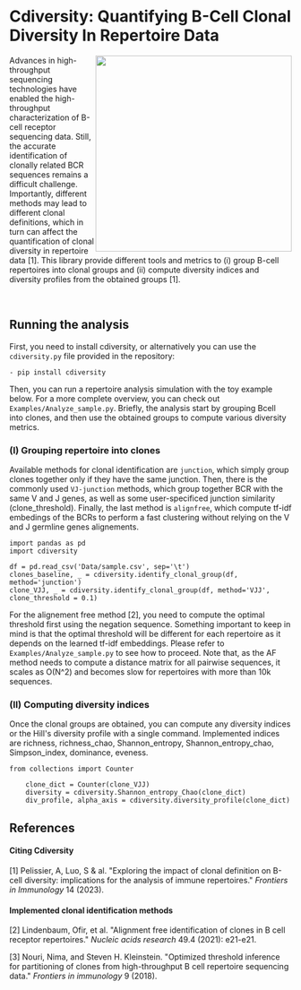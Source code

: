# Cdiversity: Quantifying B-Cell Clonal Diversity In Repertoire Data

<img align="right" src="https://raw.githubusercontent.com/Aurelien-Pelissier/cdiversity/master/Images/dprofile.png" width=350>
Advances in high-throughput sequencing technologies have enabled the high-throughput characterization of B-cell receptor sequencing data. Still, the accurate identification of clonally related BCR sequences remains a difficult challenge. Importantly, different methods may lead to different clonal definitions, which in turn can affect the quantification of clonal diversity in repertoire data [1]. This library provide different tools and metrics to (i) group B-cell repertoires into clonal groups and (ii) compute diversity indices and diversity profiles from the obtained groups [1].

&nbsp;



        
        
## Running the analysis

First, you need to install cdiversity, or alternatively you can use the `cdiversity.py` file provided in the repository:

	- pip install cdiversity
	
	
Then, you can run a repertoire analysis simulation with the toy example below. For a more complete overview, you can check out `Examples/Analyze_sample.py`.
Briefly, the analysis start by grouping Bcell into clones, and then use the obtained groups to compute various diversity metrics.

### (I) Grouping repertoire into clones

Available methods for clonal identification are `junction`, which simply group clones together only if they have the same junction. Then, there is the commonly used `VJ-junction` methods, which group together BCR with the same V and J genes, as well as some user-specificed junction similarity (clone_threshold). Finally, the last method is `alignfree`, which compute tf-idf embedings of the BCRs to perform a fast clustering without relying on the V and J germline genes alignements.

	import pandas as pd
	import cdiversity

	df = pd.read_csv('Data/sample.csv', sep='\t') 
	clones_baseline, _ = cdiversity.identify_clonal_group(df, method='junction')
	clone_VJJ, _ = cdiversity.identify_clonal_group(df, method='VJJ', clone_threshold = 0.1)
	
For the alignement free method [2], you need to compute the optimal threshold first using the negation sequence. Something important to keep in mind is that the optimal threshold will be different for each repertoire as it depends on the learned tf-idf embeddings. Please refer to `Examples/Analyze_sample.py` to see how to proceed. Note that, as the AF method needs to compute a distance matrix for all pairwise sequences, it scales as O(N^2) and becomes slow for repertoires with more than 10k sequences.
	


### (II) Computing diversity indices
Once the clonal groups are obtained, you can compute any diversity indices or the Hill's diversity profile with a single command.
Implemented indices are richness, richness_chao, Shannon_entropy, Shannon_entropy_chao, Simpson_index, dominance, eveness.

	from collections import Counter
	
    	clone_dict = Counter(clone_VJJ)
    	diversity = cdiversity.Shannon_entropy_Chao(clone_dict)
    	div_profile, alpha_axis = cdiversity.diversity_profile(clone_dict)
	
	
<!-- #### (III) Computing Chao diversity indices
Incomplete sample information -> Show acumulation curve, show diversity indices and Chao diversity profile
Link to new reference
Add some plots and show the chao indices, explain that it's only integers -->



## References
#### Citing Cdiversity

[1] Pelissier, A, Luo, S & al. "Exploring the impact of clonal definition on B-cell diversity: implications for the analysis of immune repertoires." *Frontiers in Immunology* 14 (2023).

<!--[2] Pelissier, A et Rodriguez, M "Understanding the Germinal Center Reaction Through Clonal Diversity Indices" (in preparation)-->

#### Implemented clonal identification methods

[2] Lindenbaum, Ofir, et al. "Alignment free identification of clones in B cell receptor repertoires." *Nucleic acids research* 49.4 (2021): e21-e21.

[3] Nouri, Nima, and Steven H. Kleinstein. "Optimized threshold inference for partitioning of clones from high-throughput B cell repertoire sequencing data." *Frontiers in immunology* 9 (2018).
